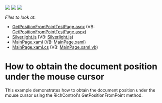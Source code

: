 <!-- default badges list -->
![](https://img.shields.io/endpoint?url=https://codecentral.devexpress.com/api/v1/VersionRange/128606638/12.1.4%2B)
[![](https://img.shields.io/badge/Open_in_DevExpress_Support_Center-FF7200?style=flat-square&logo=DevExpress&logoColor=white)](https://supportcenter.devexpress.com/ticket/details/E1796)
[![](https://img.shields.io/badge/📖_How_to_use_DevExpress_Examples-e9f6fc?style=flat-square)](https://docs.devexpress.com/GeneralInformation/403183)
<!-- default badges end -->
<!-- default file list -->
*Files to look at*:

* [GetPositionFromPointTestPage.aspx](./CS/GetPositionFromPoint.Web/GetPositionFromPointTestPage.aspx) (VB: [GetPositionFromPointTestPage.aspx](./VB/GetPositionFromPoint.Web/GetPositionFromPointTestPage.aspx))
* [Silverlight.js](./CS/GetPositionFromPoint.Web/Silverlight.js) (VB: [Silverlight.js](./VB/GetPositionFromPoint.Web/Silverlight.js))
* [MainPage.xaml](./CS/GetPositionFromPoint/MainPage.xaml) (VB: [MainPage.xaml](./VB/GetPositionFromPoint/MainPage.xaml))
* [MainPage.xaml.cs](./CS/GetPositionFromPoint/MainPage.xaml.cs) (VB: [MainPage.xaml.vb](./VB/GetPositionFromPoint/MainPage.xaml.vb))
<!-- default file list end -->
# How to obtain the document position under the mouse cursor


<p>This example demonstrates how to obtain the document position under the mouse cursor using the RichControl's GetPositionFromPoint method.</p>

<br/>


